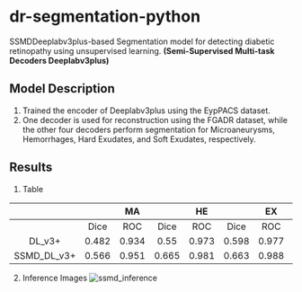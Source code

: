 # dr-segmentation-python
SSMDDeeplabv3plus-based Segmentation model for detecting diabetic retinopathy using unsupervised learning.
**(Semi-Supervised Multi-task Decoders Deeplabv3plus)**

## Model Description
1. Trained the encoder of Deeplabv3plus using the EypPACS dataset.
2. One decoder is used for reconstruction using the FGADR dataset, while the other four decoders perform segmentation for Microaneurysms, Hemorrhages, Hard Exudates, and Soft Exudates, respectively.
   
## Results
1. Table

|||MA||HE||EX||SE|
|:--:|:--:|:--:|:--:|:--:|:--:|:--:|:--:|:--:|
||Dice|ROC|Dice|ROC|Dice|ROC|Dice|ROC|
|DL_v3+|0.482|0.934|0.55|0.973|0.598|0.977|0.608|0.967|
|SSMD_DL_v3+|0.566|0.951|0.665|0.981|0.663|0.988|0.729|0.984|

2. Inference Images
![ssmd_inference](https://github.com/Lucia-Jaekyung/dr-segmentation-pytorch/assets/141312157/7825af06-3cb4-4d2a-a689-fe73a3d76384)
